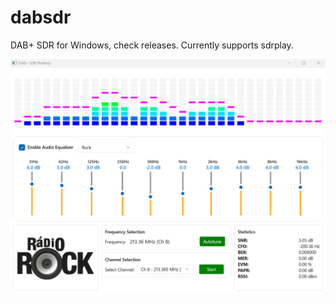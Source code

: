 # dabsdr
DAB+ SDR for Windows, check releases.
Currently supports sdrplay.

![Screenshot](screenshot.png)
